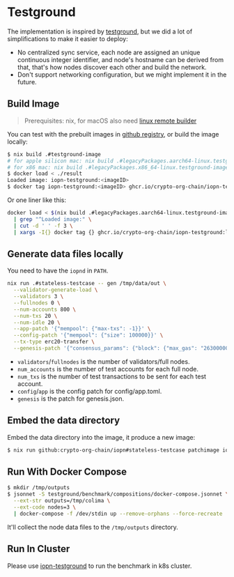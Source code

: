 # Testground

The implementation is inspired by [testground](https://github.com/testground/testground), but we did a lot of simplifications to make it easier to deploy:

- No centralized sync service, each node are assigned an unique continuous integer identifier, and node's hostname can be derived from that, that's how nodes discover each other and build the network.
- Don't support networking configuration, but we might implement it in the future.

## Build Image

>  Prerequisites: nix, for macOS also need [linux remote builder](https://nix.dev/manual/nix/2.22/advanced-topics/distributed-builds.html)

You can test with the prebuilt images in [github registry](https://github.com/devalvamseezeeve/iopn-distrubution/pkgs/container/iopn-testground), or build the image locally:

```bash
$ nix build .#testground-image
# for apple silicon mac: nix build .#legacyPackages.aarch64-linux.testground-image
# for x86 mac: nix build .#legacyPackages.x86_64-linux.testground-image
$ docker load < ./result
Loaded image: iopn-testground:<imageID>
$ docker tag iopn-testground:<imageID> ghcr.io/crypto-org-chain/iopn-testground:latest
```

Or one liner like this:

```bash
docker load < $(nix build .#legacyPackages.aarch64-linux.testground-image --no-link --print-out-paths) \
  | grep "^Loaded image:" \
  | cut -d ' ' -f 3 \
  | xargs -I{} docker tag {} ghcr.io/crypto-org-chain/iopn-testground:latest
```

## Generate data files locally

You need to have the `iopnd` in `PATH`.

```bash
nix run .#stateless-testcase -- gen /tmp/data/out \
  --validator-generate-load \
  --validators 3 \
  --fullnodes 0 \
  --num-accounts 800 \
  --num-txs 20 \
  --num-idle 20 \
  --app-patch '{"mempool": {"max-txs": -1}}' \
  --config-patch '{"mempool": {"size": 100000}}' \
  --tx-type erc20-transfer \
  --genesis-patch '{"consensus_params": {"block": {"max_gas": "263000000"}}}'
```

* `validators`/`fullnodes` is the number of validators/full nodes.
* `num_accounts` is the number of test accounts for each full node.
* `num_txs` is the number of test transactions to be sent for each test account.
* `config`/`app` is the config patch for config/app.toml.
* `genesis` is the patch for genesis.json.

## Embed the data directory

Embed the data directory into the image, it produce a new image:

```bash
$ nix run github:crypto-org-chain/iopn#stateless-testcase patchimage iopn-testground:latest /tmp/data/out
```

## Run With Docker Compose

```bash
$ mkdir /tmp/outputs
$ jsonnet -S testground/benchmark/compositions/docker-compose.jsonnet \
  --ext-str outputs=/tmp/colima \
  --ext-code nodes=3 \
  | docker-compose -f /dev/stdin up --remove-orphans --force-recreate
```

It'll collect the node data files to the `/tmp/outputs` directory.

## Run In Cluster

Please use [iopn-testground](https://github.com/devalvamseezeeve/iopn-distrubution-testground) to run the benchmark in k8s cluster.
